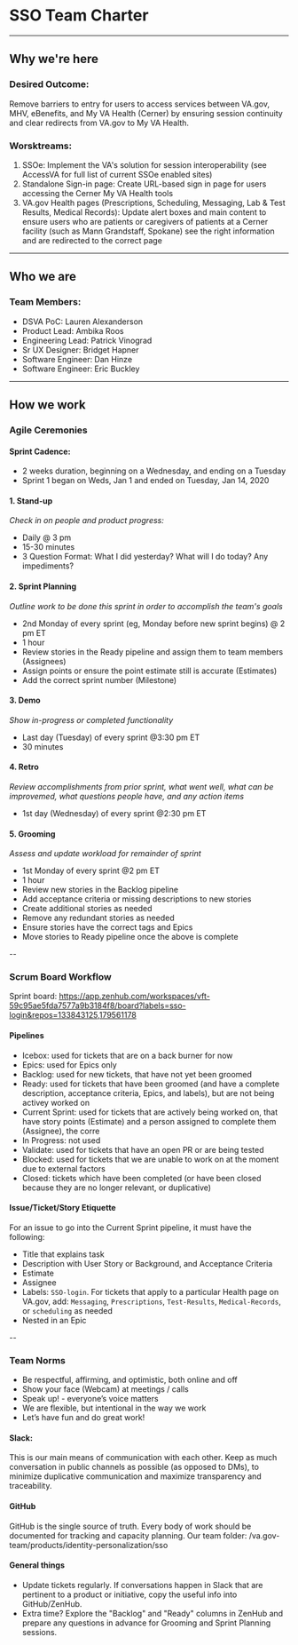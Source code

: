 # SSO Team Charter

---

## Why we're here

### Desired Outcome:
Remove barriers to entry for users to access services between VA.gov, MHV, eBenefits, and My VA Health (Cerner) by ensuring session continuity and clear redirects from VA.gov to My VA Health.

### Worsktreams: 
1. SSOe: Implement the VA's solution for session interoperability (see AccessVA for full list of current SSOe enabled sites)
2. Standalone Sign-in page: Create URL-based sign in page for users accessing the Cerner My VA Health tools
3. VA.gov Health pages (Prescriptions, Scheduling, Messaging, Lab & Test Results, Medical Records): Update alert boxes and main content to ensure users who are patients or caregivers of patients at a Cerner facility (such as Mann Grandstaff, Spokane) see the right information and are redirected to the correct page

---

## Who we are

### Team Members:
- DSVA PoC: Lauren Alexanderson
- Product Lead: Ambika Roos
- Engineering Lead: Patrick Vinograd
- Sr UX Designer: Bridget Hapner
- Software Engineer: Dan Hinze
- Software Engineer: Eric Buckley

---

## How we work

### Agile Ceremonies

#### Sprint Cadence: 
- 2 weeks duration, beginning on a Wednesday, and ending on a Tuesday
- Sprint 1 began on Weds, Jan 1 and ended on Tuesday, Jan 14, 2020

#### 1. Stand-up
_Check in on people and product progress:_

- Daily @ 3 pm
- 15-30 minutes
- 3 Question Format: What I did yesterday? What will I do today? Any impediments?

#### 2. Sprint Planning
_Outline work to be done this sprint in order to accomplish the team's goals_

- 2nd Monday of every sprint (eg, Monday before new sprint begins) @ 2 pm ET
- 1 hour
- Review stories in the Ready pipeline and assign them to team members (Assignees)
- Assign points or ensure the point estimate still is accurate (Estimates)
- Add the correct sprint number (Milestone)

#### 3. Demo
_Show in-progress or completed functionality_

- Last day (Tuesday) of every sprint @3:30 pm ET
- 30 minutes


#### 4. Retro
_Review accomplishments from prior sprint, what went well, what can be improvemed, what questions people have, and any action items_

- 1st day (Wednesday) of every sprint @2:30 pm ET


#### 5. Grooming
_Assess and update workload for remainder of sprint_

- 1st Monday of every sprint @2 pm ET
- 1 hour
- Review new stories in the Backlog pipeline
- Add acceptance criteria or missing descriptions to new stories
- Create additional stories as needed
- Remove any redundant stories as needed
- Ensure stories have the correct tags and Epics
- Move stories to Ready pipeline once the above is complete


--
### Scrum Board Workflow 

Sprint board: https://app.zenhub.com/workspaces/vft-59c95ae5fda7577a9b3184f8/board?labels=sso-login&repos=133843125,179561178

#### Pipelines
- Icebox: used for tickets that are on a back burner for now
- Epics: used for Epics only
- Backlog: used for new tickets, that have not yet been groomed
- Ready: used for tickets that have been groomed (and have a complete description, acceptance criteria, Epics, and labels), but are not being activey worked on
- Current Sprint: used for tickets that are actively being worked on, that have story points (Estimate) and a person assigned to complete them (Assignee), the corre
- In Progress: not used
- Validate: used for tickets that have an open PR or are being tested
- Blocked: used for tickets that we are unable to work on at the moment due to external factors
- Closed: tickets which have been completed (or have been closed because they are no longer relevant, or duplicative)


#### Issue/Ticket/Story Etiquette
For an issue to go into the Current Sprint pipeline, it must have the following:

- Title that explains task
- Description with User Story or Background, and Acceptance Criteria
- Estimate
- Assignee
- Labels: `SSO-login`. For tickets that apply to a particular Health page on VA.gov, add: `Messaging`, `Prescriptions`, `Test-Results`, `Medical-Records`, or `scheduling` as needed
- Nested in an Epic

--

### Team Norms

- Be respectful, affirming, and optimistic, both online and off
- Show your face (Webcam) at meetings / calls
- Speak up! - everyone’s voice matters
- We are flexible, but intentional in the way we work
- Let’s have fun and do great work!

#### Slack:

This is our main means of communication with each other. Keep as much conversation in public channels as possible (as opposed to DMs), to minimize duplicative communication and maximize transparency and traceability.

#### GitHub
GitHub is the single source of truth. Every body of work should be documented for tracking and capacity planning. Our team folder:
/va.gov-team/products/identity-personalization/sso

#### General things
- Update tickets regularly. If conversations happen in Slack that are pertinent to a product or initiative, copy the useful info into GitHub/ZenHub.
- Extra time? Explore the "Backlog" and "Ready" columns in ZenHub and prepare any questions in advance for Grooming and Sprint Planning sessions.
